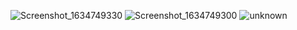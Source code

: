 ![Screenshot_1634749330](https://user-images.githubusercontent.com/13693800/138138481-b05d9538-029e-4415-b6be-0a983d189d2b.png)
![Screenshot_1634749300](https://user-images.githubusercontent.com/13693800/138138495-87602b7b-5749-4114-92da-cfa0a36b7b67.png)
![unknown](https://user-images.githubusercontent.com/13693800/138138561-db00749e-eed4-4d5d-a767-214eff8c4433.png)
